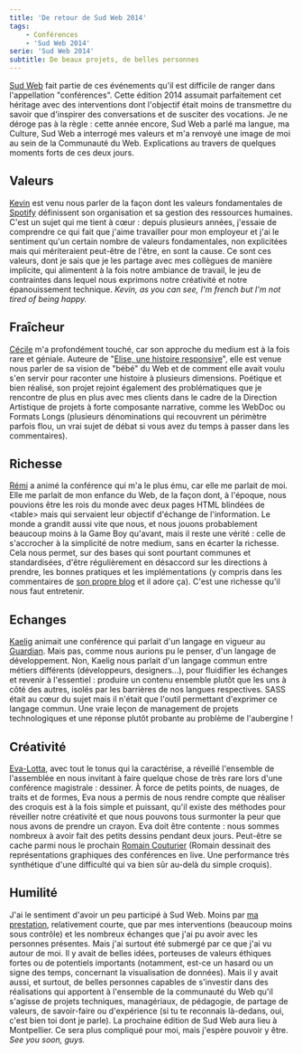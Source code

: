 ```yaml
---
title: 'De retour de Sud Web 2014'
tags:
    - Conférences
    - 'Sud Web 2014'
serie: 'Sud Web 2014'
subtitle: De beaux projets, de belles personnes
---
```


[Sud Web](http://sudweb.fr/2014/ 'Site de Sud Web, édition 2014') fait partie de
ces événements qu'il est difficile de ranger dans l'appellation "conférences".
Cette édition 2014 assumait parfaitement cet héritage avec des interventions
dont l'objectif était moins de transmettre du savoir que d'inspirer des
conversations et de susciter des vocations. Je ne déroge pas à la règle : cette
année encore, Sud Web a parlé ma langue, ma Culture, Sud Web a interrogé mes
valeurs et m'a renvoyé une image de moi au sein de la Communauté du Web.
Explications au travers de quelques moments forts de ces deux jours.

<!-- more -->

## Valeurs

[Kevin](http://sudweb.fr/2014/orateurs.html#kevin-goldsmith 'Kevin Goldsmith, amoureux de la France et de la Toscane')
est venu nous parler de la façon dont les valeurs fondamentales de
[Spotify](https://www.spotify.com/fr/ 'Spotify') définissent son organisation et
sa gestion des ressources humaines. C'est un sujet qui me tient à cœur : depuis
plusieurs années, j'essaie de comprendre ce qui fait que j'aime travailler pour
mon employeur et j'ai le sentiment qu'un certain nombre de valeurs
fondamentales, non explicitées mais qui mériteraient peut-être de l'être, en
sont la cause. Ce sont ces valeurs, dont je sais que je les partage avec mes
collègues de manière implicite, qui alimentent à la fois notre ambiance de
travail, le jeu de contraintes dans lequel nous exprimons notre créativité et
notre épanouissement technique. _Kevin, as you can see, I'm french but I'm not
tired of being happy._

## Fraîcheur

[Cécile](http://sudweb.fr/2014/orateurs.html#cecile-habran 'Cécile Habran, le bébé le plus chou du Web')
m'a profondément touché, car son approche du medium est à la fois rare et
géniale. Auteure de
"[Elise, une histoire responsive](http://cecile-habran.be/tfe/ 'Elise, une histoire responsive')",
elle est venue nous parler de sa vision de "bébé" du Web et de comment elle
avait voulu s'en servir pour raconter une histoire à plusieurs dimensions.
Poétique et bien réalisé, son projet rejoint également des problématiques que je
rencontre de plus en plus avec mes clients dans le cadre de la Direction
Artistique de projets à forte composante narrative, comme les WebDoc ou Formats
Longs (plusieurs dénominations qui recouvrent un périmètre parfois flou, un vrai
sujet de débat si vous avez du temps à passer dans les commentaires).

## Richesse

[Rémi](http://sudweb.fr/2014/orateurs.html#remi-parmentier 'Rémi, éleveur de Chaos sous GBA')
a animé la conférence qui m'a le plus ému, car elle me parlait de moi. Elle me
parlait de mon enfance du Web, de la façon dont, à l'époque, nous pouvions être
les rois du monde avec deux pages HTML blindées de &lt;table&gt; mais qui
servaient leur objectif d'échange de l'information. Le monde a grandit aussi
vite que nous, et nous jouons probablement beaucoup moins à la Game Boy
qu'avant, mais il reste une vérité : celle de s'accrocher à la simplicité de
notre medium, sans en écarter la richesse. Cela nous permet, sur des bases qui
sont pourtant communes et standardisées, d'être régulièrement en désaccord sur
les directions à prendre, les bonnes pratiques et les implémentations (y compris
dans les commentaires de
[son propre blog](http://www.hteumeuleu.fr/ 'HTeuMeuLeu.fr') et il adore ça).
C'est une richesse qu'il nous faut entretenir.

## Echanges

[Kaelig](http://sudweb.fr/2014/orateurs.html#kaelig-deloumeau-prigent 'Kaelig, Peter Parker des moquettes')
animait une conférence qui parlait d'un langage en vigueur au
[Guardian](http://www.theguardian.com/uk 'The Guardian'). Mais pas, comme nous
aurions pu le penser, d'un langage de développement. Non, Kaelig nous parlait
d'un langage commun entre métiers différents (développeurs, designers…), pour
fluidifier les échanges et revenir à l'essentiel : produire un contenu ensemble
plutôt que les uns à côté des autres, isolés par les barrières de nos langues
respectives. SASS était au cœur du sujet mais il n'était que l'outil permettant
d'exprimer ce langage commun. Une vraie leçon de management de projets
technologiques et une réponse plutôt probante au problème de l'aubergine !

## Créativité

[Eva-Lotta](http://sudweb.fr/2014/orateurs.html#eva-lotta-lamm 'Eva-Lotta, reine du Tombow Dual Brush ABT N75 (oui, c'),
avec tout le tonus qui la caractérise, a réveillé l'ensemble de l'assemblée en
nous invitant à faire quelque chose de très rare lors d'une conférence
magistrale : dessiner. À force de petits points, de nuages, de traits et de
formes, Eva nous a permis de nous rendre compte que réaliser des croquis est à
la fois simple et puissant, qu'il existe des méthodes pour réveiller notre
créativité et que nous pouvons tous surmonter la peur que nous avons de prendre
un crayon. Eva doit être contente : nous sommes nombreux à avoir fait des petits
dessins pendant deux jours. Peut-être se cache parmi nous le prochain
[Romain Couturier](http://www.terredagile.com/ 'Romain Couturier, l') (Romain
dessinait des représentations graphiques des conférences en live. Une
performance très synthétique d'une difficulté qui va bien sûr au-delà du simple
croquis).

## Humilité

J'ai le sentiment d'avoir un peu participé à Sud Web. Moins par
[ma prestation](/2014/05/sudweb-2014-lidee-au-projet-genese-dune-lightning-talk/ 'Beaucoup de bruit pour rien'),
relativement courte, que par mes interventions (beaucoup moins sous contrôle) et
les nombreux échanges que j'ai pu avoir avec les personnes présentes. Mais j'ai
surtout été submergé par ce que j'ai vu autour de moi. Il y avait de belles
idées, porteuses de valeurs éthiques fortes ou de potentiels importants
(notamment, est-ce un hasard ou un signe des temps, concernant la visualisation
de données). Mais il y avait aussi, et surtout, de belles personnes capables de
s'investir dans des réalisations qui apportent à l'ensemble de la communauté du
Web qu'il s'agisse de projets techniques, managériaux, de pédagogie, de partage
de valeurs, de savoir-faire ou d'expérience (si tu te reconnais là-dedans, oui,
c'est bien toi dont je parle). La prochaine édition de Sud Web aura lieu à
Montpellier. Ce sera plus compliqué pour moi, mais j'espère pouvoir y être. _See
you soon, guys._
